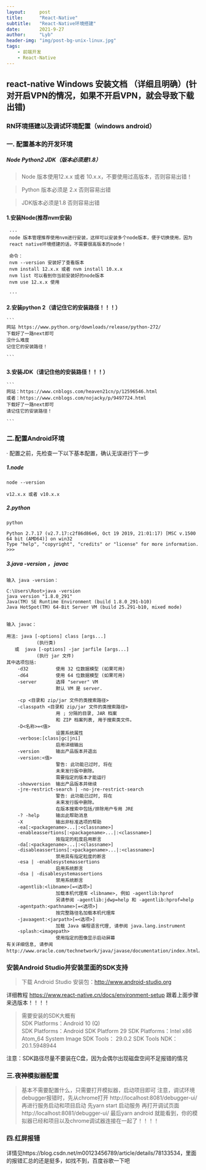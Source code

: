 ```yaml
---
layout:     post
title:      "React-Native"
subtitle:   "React-Native环境搭建"
date:       2021-9-27
author:     "Lyb"
header-img: "img/post-bg-unix-linux.jpg"
tags:
    - 前端开发
    - React-Native
---
```



## react-native Windows 安装文档 （详细且明确）(针对开启VPN的情况，如果不开启VPN，就会导致下载出错)


### RN环境搭建以及调试环境配置（windows android）

### 一. 配置基本的开发环境
#####  Node Python2 JDK（版本必须是1.8） 
> Node 版本使用12.x.x 或者 10.x.x，不要使用过高版本，否则容易出错！ 

> Python 版本必须是 2.x 否则容易出错

> JDK版本必须是1.8 否则容易出错

#### 1.安装Node(推荐nvm安装)
     ···
     node 版本管理推荐使用nvm进行安装，这样可以安装多个node版本，便于切换使用，因为
     react native环境搭建的话，不需要很高版本的node！

     命令：
     nvm --version 安装好了查看版本
     nvm install 12.x.x 或者 nvm install 10.x.x
     nvm list 可以看到你当前安装好的node版本
     nvm use 12.x.x 使用
     
     ···

#### 2.安装python 2（请记住它的安装路径！！！）

    ```
    网站 https://www.python.org/downloads/release/python-272/
    下载好了一路next即可
    没什么难度
    记住它的安装路径！

    ```
#### 3.安装JDK（请记住他的安装路径！！！）

    ```
    网站：https://www.cnblogs.com/heaven21cn/p/12596546.html
    或者：https://www.cnblogs.com/nojacky/p/9497724.html
    下载好了一路next即可
    请记住它的安装路径！
    
    ```
### 二.配置Android环境
· 配置之前，先检查一下以下基本配置，确认无误进行下一步

##### 1.node 
````
node --version   

v12.x.x 或者 v10.x.x
````
##### 2.python  
````
python

Python 2.7.17 (v2.7.17:c2f86d86e6, Oct 19 2019, 21:01:17) [MSC v.1500 64 bit (AMD64)] on win32
Type "help", "copyright", "credits" or "license" for more information.
>>>

````

##### 3.java -version ， javac
````
输入 java -version：

C:\Users\Root>java -version
java version "1.8.0_291"
Java(TM) SE Runtime Environment (build 1.8.0_291-b10)
Java HotSpot(TM) 64-Bit Server VM (build 25.291-b10, mixed mode)


输入 javac：

用法: java [-options] class [args...]
           (执行类)
   或  java [-options] -jar jarfile [args...]
           (执行 jar 文件)
其中选项包括:
    -d32          使用 32 位数据模型 (如果可用)
    -d64          使用 64 位数据模型 (如果可用)
    -server       选择 "server" VM
                  默认 VM 是 server.

    -cp <目录和 zip/jar 文件的类搜索路径>
    -classpath <目录和 zip/jar 文件的类搜索路径>
                  用 ; 分隔的目录, JAR 档案
                  和 ZIP 档案列表, 用于搜索类文件。
    -D<名称>=<值>
                  设置系统属性
    -verbose:[class|gc|jni]
                  启用详细输出
    -version      输出产品版本并退出
    -version:<值>
                  警告: 此功能已过时, 将在
                  未来发行版中删除。
                  需要指定的版本才能运行
    -showversion  输出产品版本并继续
    -jre-restrict-search | -no-jre-restrict-search
                  警告: 此功能已过时, 将在
                  未来发行版中删除。
                  在版本搜索中包括/排除用户专用 JRE
    -? -help      输出此帮助消息
    -X            输出非标准选项的帮助
    -ea[:<packagename>...|:<classname>]
    -enableassertions[:<packagename>...|:<classname>]
                  按指定的粒度启用断言
    -da[:<packagename>...|:<classname>]
    -disableassertions[:<packagename>...|:<classname>]
                  禁用具有指定粒度的断言
    -esa | -enablesystemassertions
                  启用系统断言
    -dsa | -disablesystemassertions
                  禁用系统断言
    -agentlib:<libname>[=<选项>]
                  加载本机代理库 <libname>, 例如 -agentlib:hprof
                  另请参阅 -agentlib:jdwp=help 和 -agentlib:hprof=help
    -agentpath:<pathname>[=<选项>]
                  按完整路径名加载本机代理库
    -javaagent:<jarpath>[=<选项>]
                  加载 Java 编程语言代理, 请参阅 java.lang.instrument
    -splash:<imagepath>
                  使用指定的图像显示启动屏幕
有关详细信息, 请参阅 http://www.oracle.com/technetwork/java/javase/documentation/index.html。

````
### 安装Android Studio并安装里面的SDK支持
>下载 Android Studio 安装包：http://www.android-studio.org

详细教程 https://www.react-native.cn/docs/environment-setup
跟着上面步骤来选版本！！！！

> 需要安装的SDK大概有  
> SDK Platforms：Android 10 (Q)   
> SDK Platforms：Android SDK Platform 29 
> SDK Platforms：Intel x86 Atom_64 System Image
> SDK Tools： 29.0.2
> SDK Tools NDK： 20.1.5948944

注意：SDK路径尽量不要装在C盘，因为会偶尔出现磁盘空间不足报错的情况


### 三.夜神模拟器配置

> 基本不需要配置什么，只需要打开模拟器，启动项目即可
> 注意，调试环境debugger报错时，先从chrome打开 http://localhost:8081/debugger-ui/
> 再进行服务启动和项目启动
>   先yarn start 启动服务 再打开调试页面 http://localhost:8081/debugger-ui/    最后yarn android  就能看到，你的模拟器已经和项目以及chrome调试器连接在一起了！！！！


### 四.红屏报错
详情见https://blog.csdn.net/m00123456789/article/details/78133534，里面的报错汇总的还是挺多，如找不到，百度谷歌一下吧

